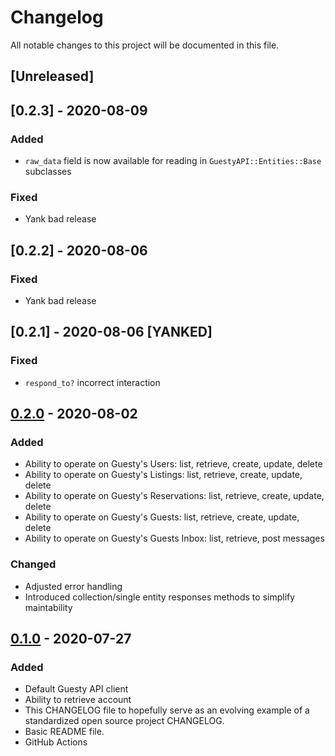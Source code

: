 # Changelog

All notable changes to this project will be documented in this file.

## [Unreleased]

## [0.2.3] - 2020-08-09

### Added

- `raw_data` field is now available for reading in `GuestyAPI::Entities::Base` subclasses

### Fixed

- Yank bad release

## [0.2.2] - 2020-08-06

### Fixed

- Yank bad release

## [0.2.1] - 2020-08-06 [YANKED]

### Fixed

- `respond_to?` incorrect interaction

## [0.2.0] - 2020-08-02

### Added

- Ability to operate on Guesty's Users: list, retrieve, create, update, delete
- Ability to operate on Guesty's Listings: list, retrieve, create, update, delete
- Ability to operate on Guesty's Reservations: list, retrieve, create, update, delete
- Ability to operate on Guesty's Guests: list, retrieve, create, update, delete
- Ability to operate on Guesty's Guests Inbox: list, retrieve, post messages

### Changed

- Adjusted error handling
- Introduced collection/single entity responses methods to simplify maintability

## [0.1.0] - 2020-07-27

### Added

- Default Guesty API client
- Ability to retrieve account
- This CHANGELOG file to hopefully serve as an evolving example of a
  standardized open source project CHANGELOG.
- Basic README file.
- GitHub Actions

[0.1.0]: https://github.com/mihilbabin/guesty_api/releases/tag/v0.1.0
[0.2.0]: https://github.com/mihilbabin/guesty_api/releases/tag/v0.2.0
